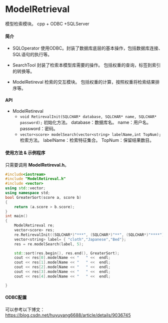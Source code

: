 # ModelRetrieval
模型检索模块。
cpp + ODBC +SQLServer

#### 简介
* SQLOperator
使用ODBC。封装了数据库底层的基本操作，包括数据库连接、SQL语句的执行等。

* SearchTool
封装了检索本模型库需要的操作。
包括权重的查询，标签到索引的转换等。

* ModelRetireval
检索的交互模块。
包括权重的计算，按照权重将检索结果排序等。


#### API
* ModelRetireval
    -  ```void RetirevalInit(SQLCHAR* database, SQLCHAR* name, SQLCHAR* password);```
    初始化方法。
    database：数据库名。
    name：用户名。
    password：密码。
    - ```vector<score> modelSearch(vector<string> labelName,int TopNum);```
    检索方法。
    labelName：检索特征集合。
    TopNum：保留结果数目。


#### 使用方法 & 示例程序
只需要调用 **ModelRetireval.h**。
```cpp
#include<iostream>
#include "ModelRetireval.h"
#include <vector>
using std::vector;
using namespace std;
bool GreaterSort(score a, score b)
{
	return (a.score > b.score);
}
int main()
{
	ModelRetireval re;
	vector<score> res;
	re.RetirevalInit((SQLCHAR*)"***", (SQLCHAR*)"**", (SQLCHAR*)"****");
	vector<string> label= { "cloth","Japanese","Bed"};
	res = re.modelSearch(label, 5);

	std::sort(res.begin(), res.end(), GreaterSort);
	cout << res[0].modelName << "   " <<  endl;
	cout << res[1].modelName << "   " <<  endl;
	cout << res[2].modelName << "   " <<  endl;
	cout << res[3].modelName << "   " <<  endl;
	cout << res[4].modelName << "   " <<  endl;

}
```

#### ODBC配置
可以参考以下博文：
https://blog.csdn.net/huyuyang6688/article/details/9036745

